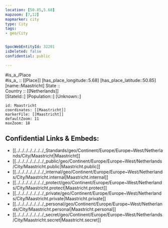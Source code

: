 ```yaml
---
location: [50.85,5.68] 
mapzoom: [7,12] 
mapmarker: city 
type: City
tags:
- geo/City


SpocWebEntityId: 32201
isDeleted: false
confidential: public

---
```

#is_a_/Place  
#is_a_ :: [[Place]] 
[has_place_longitude::5.68] 
[has_place_latitude::50.85] 
[name::Maastricht] 
State ::  
Country :: [[Netherlands]]  
[StateId::] 
[Population::] 
[Unknown::] 


```leaflet
id: Maastricht
coordinates: [[Maastricht]] 
markerFile: [[Maastricht]] 
defaultZoom: 11 
maxZoom: 18
```


## Confidential Links & Embeds: 
- [[../../../../../../../_Standards/geo/Continent/Europe/Europe~West/Netherlands/City/Maastricht|Maastricht]] 
- [[../../../../../../../_public/geo/Continent/Europe/Europe~West/Netherlands/City/Maastricht.public|Maastricht.public]] 
- [[../../../../../../../_internal/geo/Continent/Europe/Europe~West/Netherlands/City/Maastricht.internal|Maastricht.internal]] 
- [[../../../../../../../_protect/geo/Continent/Europe/Europe~West/Netherlands/City/Maastricht.protect|Maastricht.protect]] 
- [[../../../../../../../_private/geo/Continent/Europe/Europe~West/Netherlands/City/Maastricht.private|Maastricht.private]] 
- [[../../../../../../../_personal/geo/Continent/Europe/Europe~West/Netherlands/City/Maastricht.personal|Maastricht.personal]] 
- [[../../../../../../../_secret/geo/Continent/Europe/Europe~West/Netherlands/City/Maastricht.secret|Maastricht.secret]] 
